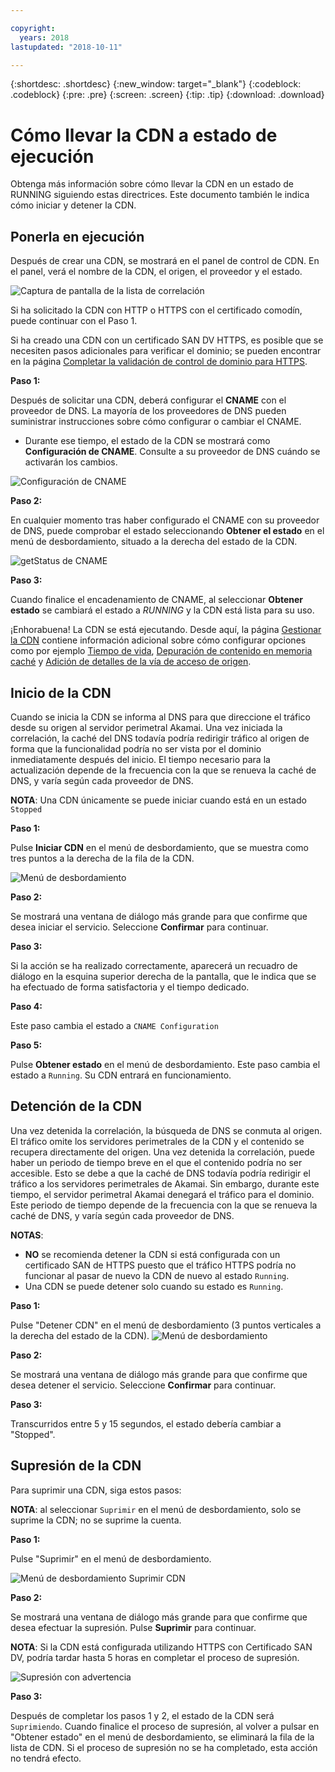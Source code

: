 ```yaml
---

copyright:
  years: 2018
lastupdated: "2018-10-11"

---
```


{:shortdesc: .shortdesc}
{:new_window: target="_blank"}
{:codeblock: .codeblock}
{:pre: .pre}
{:screen: .screen}
{:tip: .tip}
{:download: .download}

# Cómo llevar la CDN a estado de ejecución

Obtenga más información sobre cómo llevar la CDN en un estado de RUNNING siguiendo estas directrices. Este documento también le indica cómo iniciar y detener la CDN.

## Ponerla en ejecución

Después de crear una CDN, se mostrará en el panel de control de CDN. En el panel, verá el nombre de la CDN, el origen, el proveedor y el estado.  

 ![Captura de pantalla de la lista de correlación](images/mapping-list.png)


Si ha solicitado la CDN con HTTP o HTTPS con el certificado comodín, puede continuar con el Paso 1.

Si ha creado una CDN con un certificado SAN DV HTTPS, es posible que se necesiten pasos adicionales para verificar el dominio; se pueden encontrar en la página [Completar la validación de control de dominio para HTTPS](how-to-https.html#completing-domain-control-validation-for-https).

**Paso 1:**

Después de solicitar una CDN, deberá configurar el **CNAME** con el proveedor de DNS. La mayoría de los proveedores de DNS pueden suministrar instrucciones sobre cómo configurar o cambiar el CNAME.

   * Durante ese tiempo, el estado de la CDN se mostrará como **Configuración de CNAME**. Consulte a su proveedor de DNS cuándo se activarán los cambios.

   ![Configuración de CNAME](images/cname-config.png)  

**Paso 2:**

En cualquier momento tras haber configurado el CNAME con su proveedor de DNS, puede comprobar el estado seleccionando **Obtener el estado** en el menú de desbordamiento, situado a la derecha del estado de la CDN.

  ![getStatus de CNAME](images/cname-getstatus.png)  

**Paso 3:**

Cuando finalice el encadenamiento de CNAME, al seleccionar **Obtener estado** se cambiará el estado a *RUNNING* y la CDN está lista para su uso.

¡Enhorabuena! La CDN se está ejecutando. Desde aquí, la página [Gestionar la CDN](how-to.html#manage-your-cdn) contiene información adicional sobre cómo configurar opciones como por ejemplo [Tiempo de vida](how-to.html#setting-content-caching-time-using-time-to-live-), [Depuración de contenido en memoria caché](how-to.html#purging-cached-content) y [Adición de detalles de la vía de acceso de origen](how-to.html#adding-origin-path-details).

## Inicio de la CDN

Cuando se inicia la CDN se informa al DNS para que direccione el tráfico desde su origen al servidor perimetral Akamai. Una vez iniciada la correlación, la caché del DNS todavía podría redirigir tráfico al origen de forma que la funcionalidad podría no ser vista por el dominio inmediatamente después del inicio. El tiempo necesario para la actualización depende de la frecuencia con la que se renueva la caché de DNS, y varía según cada proveedor de DNS.

**NOTA**: Una CDN únicamente se puede iniciar cuando está en un estado `Stopped`  

**Paso 1:**

Pulse **Iniciar CDN** en el menú de desbordamiento, que se muestra como tres puntos a la derecha de la fila de la CDN.

  ![Menú de desbordamiento](images/start_cdn.png)

**Paso 2:**

Se mostrará una ventana de diálogo más grande para que confirme que desea iniciar el servicio. Seleccione **Confirmar** para continuar.

**Paso 3:**

Si la acción se ha realizado correctamente, aparecerá un recuadro de diálogo en la esquina superior derecha de la pantalla, que le indica que se ha efectuado de forma satisfactoria y el tiempo dedicado.

**Paso 4:**

Este paso cambia el estado a `CNAME Configuration`

**Paso 5:**

Pulse **Obtener estado** en el menú de desbordamiento. Este paso cambia el estado a `Running`. Su CDN entrará en funcionamiento.

## Detención de la CDN

Una vez detenida la correlación, la búsqueda de DNS se conmuta al origen. El tráfico omite los servidores perimetrales de la CDN y el contenido se recupera directamente del origen. Una vez detenida la correlación, puede haber un periodo de tiempo breve en el que el contenido podría no ser accesible. Esto se debe a que la caché de DNS todavía podría redirigir el tráfico a los servidores perimetrales de Akamai. Sin embargo, durante este tiempo, el servidor perimetral Akamai denegará el tráfico para el dominio. Este periodo de tiempo depende de la frecuencia con la que se renueva la caché de DNS, y varía según cada proveedor de DNS.

**NOTAS**: 
* **NO** se recomienda detener la CDN si está configurada con un certificado SAN de HTTPS puesto que el tráfico HTTPS podría no funcionar al pasar de nuevo la CDN de nuevo al estado `Running`. 
* Una CDN se puede detener solo cuando su estado es `Running`.

**Paso 1:**

Pulse "Detener CDN" en el menú de desbordamiento (3 puntos verticales a la derecha del estado de la CDN).
 ![Menú de desbordamiento](images/stop_cdn.png)

**Paso 2:**

Se mostrará una ventana de diálogo más grande para que confirme que desea detener el servicio. Seleccione **Confirmar** para continuar.

**Paso 3:**

Transcurridos entre 5 y 15 segundos, el estado debería cambiar a "Stopped".

## Supresión de la CDN

Para suprimir una CDN, siga estos pasos:

**NOTA**: al seleccionar `Suprimir` en el menú de desbordamiento, solo se suprime la CDN; no se suprime la cuenta.

**Paso 1:**

Pulse "Suprimir" en el menú de desbordamiento.

 ![Menú de desbordamiento Suprimir CDN](images/delete_cdn.png)

**Paso 2:**

Se mostrará una ventana de diálogo más grande para que confirme que desea efectuar la supresión. Pulse **Suprimir** para continuar.

**NOTA**: Si la CDN está configurada utilizando HTTPS con Certificado SAN DV, podría tardar hasta 5 horas en completar el proceso de supresión.

  ![Supresión con advertencia](images/delete-with-warning.png)

**Paso 3:**

Después de completar los pasos 1 y 2, el estado de la CDN será `Suprimiendo`. Cuando finalice el proceso de supresión, al volver a pulsar en "Obtener estado" en el menú de desbordamiento, se eliminará la fila de la lista de CDN. Si el proceso de supresión no se ha completado, esta acción no tendrá efecto.
